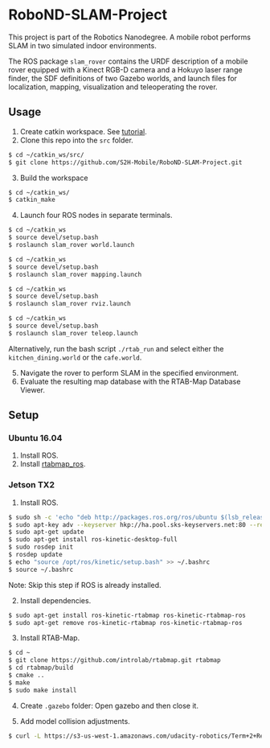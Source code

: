 # RoboND-SLAM-Project
This project is part of the Robotics Nanodegree. A mobile robot performs SLAM in two simulated indoor environments.

The ROS package `slam_rover` contains the URDF description of a mobile rover equipped with a Kinect RGB-D camera and a Hokuyo laser range finder, the SDF definitions of two Gazebo worlds, and launch files for localization, mapping, visualization and teleoperating the rover.

## Usage
1. Create catkin workspace. See [tutorial](http://wiki.ros.org/catkin/Tutorials/create_a_workspace).
2. Clone this repo into the `src` folder.
```bash
$ cd ~/catkin_ws/src/
$ git clone https://github.com/S2H-Mobile/RoboND-SLAM-Project.git
```
3. Build the workspace
```bash
$ cd ~/catkin_ws/
$ catkin_make
```
4. Launch four ROS nodes in separate terminals.
```bash
$ cd ~/catkin_ws
$ source devel/setup.bash
$ roslaunch slam_rover world.launch
```

```bash
$ cd ~/catkin_ws
$ source devel/setup.bash
$ roslaunch slam_rover mapping.launch
```

```bash
$ cd ~/catkin_ws
$ source devel/setup.bash
$ roslaunch slam_rover rviz.launch
```
```bash
$ cd ~/catkin_ws
$ source devel/setup.bash
$ roslaunch slam_rover teleop.launch
```
Alternatively, run the bash script `./rtab_run` and select either the `kitchen_dining.world` or the `cafe.world`.

5. Navigate the rover to perform SLAM in the specified environment.
6. Evaluate the resulting map database with the RTAB-Map Database Viewer. 

## Setup
### Ubuntu 16.04
1. Install ROS.
2. Install [rtabmap_ros](https://github.com/introlab/rtabmap_ros).

### Jetson TX2
1. Install ROS.

```bash
$ sudo sh -c 'echo "deb http://packages.ros.org/ros/ubuntu $(lsb_release -sc) main" > /etc/apt/sources.list.d/ros-latest.list'
$ sudo apt-key adv --keyserver hkp://ha.pool.sks-keyservers.net:80 --recv-key 421C365BD9FF1F717815A3895523BAEEB01FA116
$ sudo apt-get update
$ sudo apt-get install ros-kinetic-desktop-full
$ sudo rosdep init
$ rosdep update
$ echo "source /opt/ros/kinetic/setup.bash" >> ~/.bashrc
$ source ~/.bashrc
```
Note: Skip this step if ROS is already installed.

2. Install dependencies.
```bash
$ sudo apt-get install ros-kinetic-rtabmap ros-kinetic-rtabmap-ros
$ sudo apt-get remove ros-kinetic-rtabmap ros-kinetic-rtabmap-ros
```

3. Install RTAB-Map.
```bash
$ cd ~
$ git clone https://github.com/introlab/rtabmap.git rtabmap
$ cd rtabmap/build
$ cmake ..
$ make
$ sudo make install
```

4. Create `.gazebo` folder: Open gazebo and then close it.

5. Add model collision adjustments.
```bash
$ curl -L https://s3-us-west-1.amazonaws.com/udacity-robotics/Term+2+Resources/P3+Resources/models.tar.gz | tar zx -C ~/.gazebo/
```
